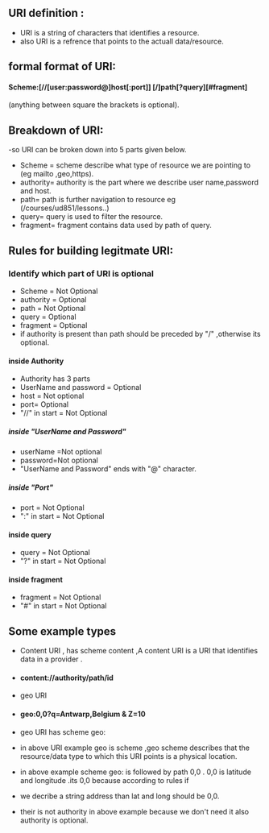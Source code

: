 
## URI definition :
    
 - URI is a string of characters that identifies a resource. 
 - also URI is a refrence that points to the actuall data/resource.
 
## formal format of URI: 
   #### Scheme:[//[user:password@]host[:port]] [/]path[?query][#fragment]
(anything between square the brackets is optional).

## Breakdown of URI:
-so URI can be broken down into 5 parts given below.
 - Scheme =  scheme describe what type of resource we are pointing to (eg mailto ,geo,https).
 - authority= authority is the part where we describe user name,password and host.
 - path=      path is further navigation to resource eg (/courses/ud851/lessons..)
 - query=     query is used to filter the resource.
 - fragment=  fragment contains data used by path of query.    
 
 ## Rules for building legitmate URI:
 
 ### Identify which part of URI is optional
 
 - Scheme     = Not Optional
 - authority  = Optional
 - path       = Not Optional
 - query      = Optional
 - fragment   = Optional
 - if authority is present than path should be preceded by "/" ,otherwise its optional.
 
 #### inside Authority
 - Authority has 3 parts
 - UserName and password = Optional
 - host = Not optional
 - port=  Optional
 - "//" in start = Not Optional
 
 ##### inside "UserName and Password"
 - userName =Not optional
 - password=Not optional
 - "UserName and Password" ends with "@" character.
 ##### inside "Port"
 - port = Not Optional
 - ":" in start = Not Optional
 
#### inside query
- query = Not Optional
- "?" in start = Not Optional

#### inside fragment
- fragment = Not Optional
- "#" in start = Not Optional

## Some example types
 - Content URI , has scheme content ,A content URI is a URI that identifies data in a provider .
 - #### content://authority/path/id
 
 - geo URI
 - #### geo:0,0?q=Antwarp,Belgium & Z=10 
 - geo URI has scheme geo:
 - in above URI example geo is scheme ,geo scheme describes that the resource/data type to which this URI points is a physical location.
 - in above example scheme geo: is followed by path 0,0 . 0,0 is latitude and longitude .its 0,0 because according to rules if
 - we decribe a string address than lat and long should be 0,0.    
 - their is not authority in above example because we don't need it also authority is optional.
